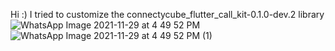 Hi :)
I tried to customize the connectycube_flutter_call_kit-0.1.0-dev.2 library
![WhatsApp Image 2021-11-29 at 4 49 52 PM](https://user-images.githubusercontent.com/76970164/143875672-06db005d-08db-408e-893e-c998346d693b.jpeg)
![WhatsApp Image 2021-11-29 at 4 49 52 PM (1)](https://user-images.githubusercontent.com/76970164/143875680-43d92def-ab47-4509-8a7f-1fc1d8f518ea.jpeg)
